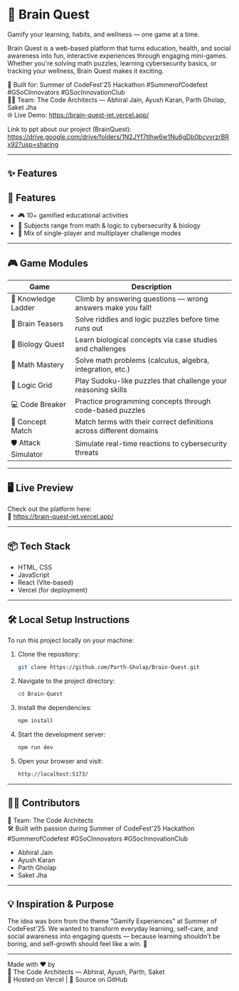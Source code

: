 # 🧠 Brain Quest

Gamify your learning, habits, and wellness — one game at a time.

Brain Quest is a web-based platform that turns education, health, and social awareness into fun, interactive experiences through engaging mini-games. Whether you're solving math puzzles, learning cybersecurity basics, or tracking your wellness, Brain Quest makes it exciting.

🚀 Built for: Summer of CodeFest'25 Hackathon #SummerofCodefest #GSoCInnovators #GSocInnovationClub     
👨‍💻 Team: The Code Architects — Abhiral Jain, Ayush Karan, Parth Gholap, Saket Jha  
🌐 Live Demo: https://brain-quest-jet.vercel.app/  

Link to ppt about our project (BrainQuest): https://drive.google.com/drive/folders/1N2JYf7tlhw6w1Nu6gDb0bcvvrzrBRx92?usp=sharing


---

## ✨ Features

## 🚀 Features

- 🎮 10+ gamified educational activities
- 🧩 Subjects range from math & logic to cybersecurity & biology
- 🧠 Mix of single-player and multiplayer challenge modes

---

## 🎮 Game Modules

| Game              | Description                                                                 |
|-------------------|-----------------------------------------------------------------------------|
| 🧗 Knowledge Ladder | Climb by answering questions — wrong answers make you fall!                |
| 🧠 Brain Teasers     | Solve riddles and logic puzzles before time runs out                      |
| 🧬 Biology Quest     | Learn biological concepts via case studies and challenges                 |
| 🧮 Math Mastery      | Solve math problems (calculus, algebra, integration, etc.)               |
| 🧱 Logic Grid        | Play Sudoku-like puzzles that challenge your reasoning skills             |
| 💻 Code Breaker      | Practice programming concepts through code-based puzzles                  |
| 🧠 Concept Match     | Match terms with their correct definitions across different domains       |
| 🛡️ Attack Simulator  | Simulate real-time reactions to cybersecurity threats                     |
---

## 🖥️ Live Preview

Check out the platform here:  
🔗 https://brain-quest-jet.vercel.app/

---

## 📦 Tech Stack

- HTML, CSS
- JavaScript
- React (Vite-based)
- Vercel (for deployment)

---

## 🛠️ Local Setup Instructions

To run this project locally on your machine:

1. Clone the repository:
   ```bash
   git clone https://github.com/Parth-Gholap/Brain-Quest.git
   ```
2. Navigate to the project directory:
   ```bash
   cd Brain-Quest
   ```
3. Install the dependencies:
   ```bash
   npm install
   ```
4. Start the development server:
   ```bash
   npm run dev
   ```
5. Open your browser and visit:
   ```bash
   http://localhost:5173/
   ```
   
---

## 🧑‍💻 Contributors

👥 Team: The Code Architects  
🛠 Built with passion during Summer of CodeFest'25 Hackathon 
#SummerofCodefest #GSoCInnovators #GSocInnovationClub 

- Abhiral Jain  
- Ayush Karan 
- Parth Gholap  
- Saket Jha

---

## 💡 Inspiration & Purpose

The idea was born from the theme "Gamify Experiences" at Summer of CodeFest'25. We wanted to transform everyday learning, self-care, and social awareness into engaging quests — because learning shouldn't be boring, and self-growth should feel like a win. 🏅

---

Made with ❤️ by  
🎯 The Code Architects — Abhiral, Ayush, Parth, Saket  
🚀 Hosted on Vercel | 💾 Source on GitHub  


